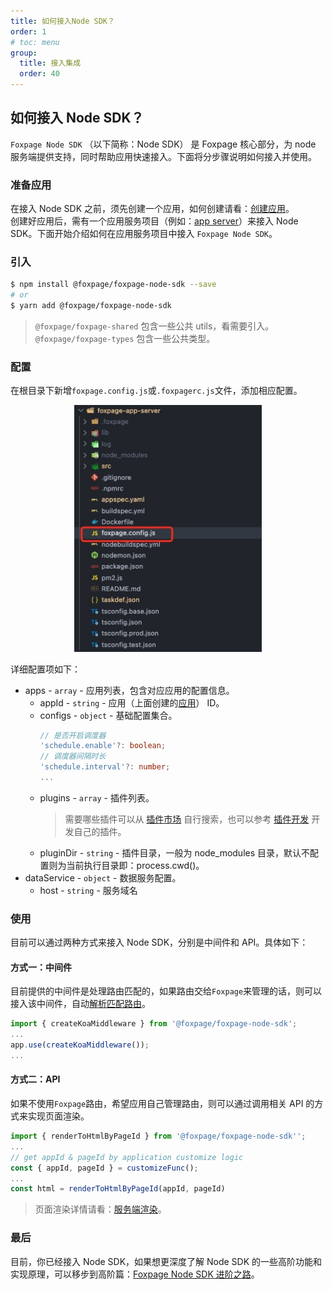 ```yaml
---
title: 如何接入Node SDK？
order: 1
# toc: menu
group:
  title: 接入集成
  order: 40
---
```


## 如何接入 Node SDK？

`Foxpage Node SDK` （以下简称：Node SDK） 是 Foxpage 核心部分，为 node 服务端提供支持，同时帮助应用快速接入。下面将分步骤说明如何接入并使用。

### 准备应用

在接入 Node SDK 之前，须先创建一个应用，如何创建请看：[创建应用](/course/create-application)。  
创建好应用后，需有一个应用服务项目（例如：[app server](https://github.com/tripcorptech/foxpage-sdk-js/tree/main/packages/foxpage-app-server)）来接入 Node SDK。下面开始介绍如何在应用服务项目中接入 `Foxpage Node SDK`。

### 引入

```sh
$ npm install @foxpage/foxpage-node-sdk --save
# or
$ yarn add @foxpage/foxpage-node-sdk
```

> `@foxpage/foxpage-shared` 包含一些公共 utils，看需要引入。  
> `@foxpage/foxpage-types` 包含一些公共类型。

### 配置

在根目录下新增`foxpage.config.js`或`.foxpagerc.js`文件，添加相应配置。

<div style="text-align: center;">
  <img width="300" src="../../../public/course/node-sdk/app-dirs.jpg"/>
</div>

详细配置项如下：

- apps - `array` - 应用列表，包含对应应用的配置信息。
  - appId - `string` - 应用（上面创建的[应用](/course/create-application)） ID。
  - configs - `object` - 基础配置集合。
    ```ts
    // 是否开启调度器
    'schedule.enable'?: boolean;
    // 调度器间隔时长
    'schedule.interval'?: number;
    ...
    ```
  - plugins - `array` - 插件列表。
    > 需要哪些插件可以从 [插件市场](/resource/plugin) 自行搜索，也可以参考 [插件开发](/developer/integration/plugin) 开发自己的插件。
  - pluginDir - `string` - 插件目录，一般为 node_modules 目录，默认不配置则为当前执行目录即：process.cwd()。
- dataService - `object` - 数据服务配置。
  - host - `string` - 服务域名

### 使用

目前可以通过两种方式来接入 Node SDK，分别是中间件和 API。具体如下：

#### 方式一：中间件

目前提供的中间件是处理路由匹配的，如果路由交给`Foxpage`来管理的话，则可以接入该中间件，自动[解析匹配路由](/advance#foxpage-路由)。

```ts
import { createKoaMiddleware } from '@foxpage/foxpage-node-sdk';
...
app.use(createKoaMiddleware());
...
```

#### 方式二：API

如果不使用`Foxpage`路由，希望应用自己管理路由，则可以通过调用相关 API 的方式来实现页面渲染。

```ts
import { renderToHtmlByPageId } from '@foxpage/foxpage-node-sdk'';
...
// get appId & pageId by application customize logic
const { appId, pageId } = customizeFunc();
...
const html = renderToHtmlByPageId(appId, pageId)
```

> 页面渲染详情请看：[服务端渲染](/advance#服务端渲染ssr)。

### 最后

目前，你已经接入 Node SDK，如果想更深度了解 Node SDK 的一些高阶功能和实现原理，可以移步到高阶篇：[Foxpage Node SDK 进阶之路](/advance)。
